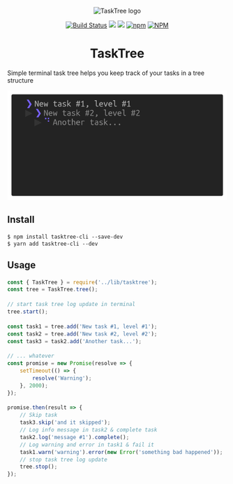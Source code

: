 <p align="center"><img width="200" src="https://cdn.jsdelivr.net/gh/keindev/tasktree/media/logo.svg" alt="TaskTree logo"></p>

<p align="center">
    <a href="https://travis-ci.org/keindev/tasktree"><img src="https://travis-ci.org/keindev/tasktree.svg?branch=master" alt="Build Status"></a>
    <a href="https://www.codacy.com/app/keindev/tasktree?utm_source=github.com&amp;utm_medium=referral&amp;utm_content=keindev/tasktree&amp;utm_campaign=Badge_Grade"><img src="https://api.codacy.com/project/badge/Grade/5df2abb40a7048fba8b891d4c05b5156"/></a>
    <a href="https://www.codacy.com/app/keindev/tasktree?utm_source=github.com&amp;utm_medium=referral&amp;utm_content=keindev/tasktree&amp;utm_campaign=Badge_Coverage"><img src="https://api.codacy.com/project/badge/Coverage/5df2abb40a7048fba8b891d4c05b5156"/></a>
    <a href="https://www.npmjs.com/package/tasktree-cli"><img alt="npm" src="https://img.shields.io/npm/v/tasktree-cli.svg"></a>
    <a href="https://www.npmjs.com/package/tasktree-cli"><img alt="NPM" src="https://img.shields.io/npm/l/tasktree-cli.svg"></a>
</p>

<h1 align="center">TaskTree</h1>

Simple terminal task tree helps you keep track of your tasks in a tree structure

<img src="media/demo.gif">

## Install

```shell
$ npm install tasktree-cli --save-dev
$ yarn add tasktree-cli --dev
```

## Usage

```javascript
const { TaskTree } = require('../lib/tasktree');
const tree = TaskTree.tree();

// start task tree log update in terminal
tree.start();

const task1 = tree.add('New task #1, level #1');
const task2 = tree.add('New task #2, level #2');
const task3 = task2.add('Another task...');

// ... whatever
const promise = new Promise(resolve => {
    setTimeout(() => {
        resolve('Warning');
    }, 2000);
});

promise.then(result => {
    // Skip task
    task3.skip('and it skipped');
    // Log info message in task2 & complete task
    task2.log('message #1').complete();
    // Log warning and error in task1 & fail it
    task1.warn('warning').error(new Error('something bad happened'));
    // stop task tree log update
    tree.stop();
});
```
